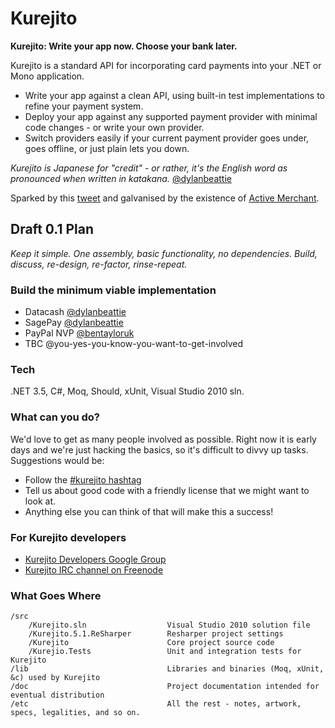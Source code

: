 # Kurejito

**Kurejito: Write your app now. Choose your bank later.**

Kurejito is a standard API for incorporating card payments into your .NET or Mono application.

* Write your app against a clean API, using built-in test implementations to refine your payment system.
* Deploy your app against any supported payment provider with minimal code changes - or write your own provider.
* Switch providers easily if your current payment provider goes under, goes offline, or just plain lets you down.

_Kurejito is Japanese for "credit" - or rather, it's the English word as pronounced when written in katakana._  [@dylanbeattie](http://twitter.com/dylanbeattie/status/4526129926901760)

Sparked by this [tweet](http://twitter.com/dylanbeattie/status/4143251615383552) and galvanised by the existence of [Active Merchant](http://www.activemerchant.org/).

## Draft 0.1 Plan
_Keep it simple.  One assembly, basic functionality, no dependencies. Build, discuss, re-design, re-factor, rinse-repeat._

### Build the minimum viable implementation
* Datacash [@dylanbeattie](http://twitter.com/dylanbeattie)
* SagePay [@dylanbeattie](http://twitter.com/dylanbeattie)
* PayPal NVP [@bentayloruk](http://twitter.com/bentayloruk)
* TBC @you-yes-you-know-you-want-to-get-involved

### Tech
.NET 3.5, C#, Moq, Should, xUnit, Visual Studio 2010 sln.

### What can you do?
We'd love to get as many people involved as possible.  Right now it is early days and we're just hacking the basics, so it's difficult to divvy up tasks.  Suggestions would be:

* Follow the [#kurejito hashtag](http://twitter.com/#search?q=%23kurejito)
* Tell us about good code with a friendly license that we might want to look at.
* Anything else you can think of that will make this a success!

### For Kurejito developers

* [Kurejito Developers Google Group](http://groups.google.com/group/kurejito)
* [Kurejito IRC channel on Freenode](http://webchat.freenode.net/)

### What Goes Where

    /src
        /Kurejito.sln                  Visual Studio 2010 solution file
        /Kurejito.5.1.ReSharper	       Resharper project settings
        /Kurejito                      Core project source code
        /Kurejio.Tests                 Unit and integration tests for Kurejito
    /lib                               Libraries and binaries (Moq, xUnit, &c) used by Kurejito
    /doc                               Project documentation intended for eventual distribution
    /etc                               All the rest - notes, artwork, specs, legalities, and so on.








